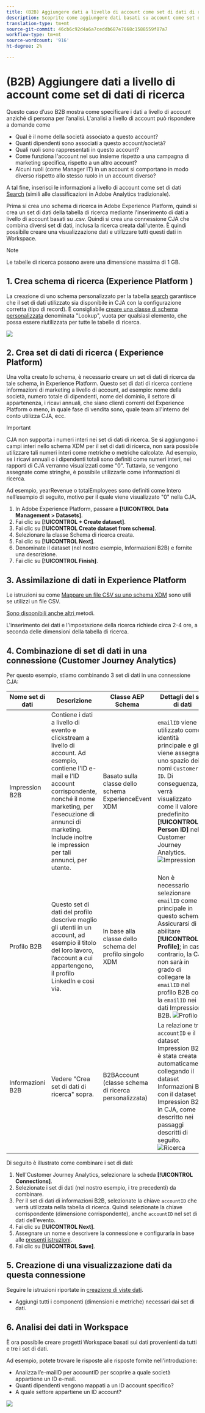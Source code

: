 ```yaml
---
title: (B2B) Aggiungere dati a livello di account come set di dati di ricerca
description: Scoprite come aggiungere dati basati su account come set di dati di ricerca a CJA
translation-type: tm+mt
source-git-commit: 46cb6c92d4a6a7ceddb687e7668c1588559f87a7
workflow-type: tm+mt
source-wordcount: '916'
ht-degree: 2%

---
```



# (B2B) Aggiungere dati a livello di account come set di dati di ricerca

Questo caso d’uso B2B mostra come specificare i dati a livello di account anziché di persona per l’analisi. L&#39;analisi a livello di account può rispondere a domande come

* Qual è il nome della società associato a questo account?
* Quanti dipendenti sono associati a questo account/società?
* Quali ruoli sono rappresentati in questo account?
* Come funziona l&#39;account nel suo insieme rispetto a una campagna di marketing specifica, rispetto a un altro account?
* Alcuni ruoli (come Manager IT) in un account si comportano in modo diverso rispetto allo stesso ruolo in un account diverso?

A tal fine, inserisci le informazioni a livello di account come set di dati [Search](/help/getting-started/cja-glossary.md) (simili alle classificazioni in Adobe Analytics  tradizionale).

Prima si crea uno schema di ricerca in Adobe Experience Platform, quindi si crea un set di dati della tabella di ricerca mediante l&#39;inserimento di dati a livello di account basati su .csv. Quindi si crea una connessione CJA che combina diversi set di dati, inclusa la ricerca creata dall&#39;utente. È quindi possibile creare una visualizzazione dati e utilizzare tutti questi dati in Workspace.

>[!NOTE]
>
>Le tabelle di ricerca possono avere una dimensione massima di 1 GB.

## 1. Crea schema di ricerca (Experience Platform )

La creazione di uno schema personalizzato per la tabella [search](/help/getting-started/cja-glossary.md) garantisce che il set di dati utilizzato sia disponibile in CJA con la configurazione corretta (tipo di record). È consigliabile [creare una classe di schema personalizzata](https://docs.adobe.com/content/help/en/experience-platform/xdm/tutorials/create-schema-ui.html#create-new-class) denominata &quot;Lookup&quot;, vuota per qualsiasi elemento, che possa essere riutilizzata per tutte le tabelle di ricerca.

![](assets/create-new-class.png)

## 2. Crea set di dati di ricerca ( Experience Platform)

Una volta creato lo schema, è necessario creare un set di dati di ricerca da tale schema, in  Experience Platform. Questo set di dati di ricerca contiene informazioni di marketing a livello di account, ad esempio: nome della società, numero totale di dipendenti, nome del dominio, il settore di appartenenza, i ricavi annuali, che siano clienti correnti del Experience Platform  o meno, in quale fase di vendita sono, quale team all&#39;interno del conto utilizza CJA, ecc.

>[!IMPORTANT]
>
>CJA non supporta i numeri interi nei set di dati di ricerca. Se si aggiungono i campi interi nello schema XDM per il set di dati di ricerca, non sarà possibile utilizzare tali numeri interi come metriche o metriche calcolate. Ad esempio, se i ricavi annuali o i dipendenti totali sono definiti come numeri interi, nei rapporti di CJA verranno visualizzati come &quot;0&quot;. Tuttavia, se vengono assegnate come stringhe, è possibile utilizzarle come informazioni di ricerca.

Ad esempio, yearRevenue o totalEmployees sono definiti come Intero nell’esempio di seguito, motivo per il quale viene visualizzato &quot;0&quot; nella CJA.

1. In Adobe Experience Platform, passare a **[!UICONTROL Data Management > Datasets]**.
1. Fai clic su **[!UICONTROL + Create dataset]**.
1. Fai clic su **[!UICONTROL Create dataset from schema]**.
1. Selezionare la classe Schema di ricerca creata.
1. Fai clic su **[!UICONTROL Next]**.
1. Denominate il dataset (nel nostro esempio, Informazioni B2B) e fornite una descrizione.
1. Fai clic su **[!UICONTROL Finish]**.

## 3. Assimilazione di dati in  Experience Platform

Le istruzioni su come [Mappare un file CSV su uno schema XDM](https://docs.adobe.com/content/help/en/experience-platform/ingestion/tutorials/map-a-csv-file.html) sono utili se utilizzi un file CSV.

[Sono disponibili anche altri ](https://docs.adobe.com/content/help/en/experience-platform/ingestion/home.html) metodi.

L&#39;inserimento dei dati e l&#39;impostazione della ricerca richiede circa 2-4 ore, a seconda delle dimensioni della tabella di ricerca.

## 4. Combinazione di set di dati in una connessione (Customer Journey Analytics)

Per questo esempio, stiamo combinando 3 set di dati in una connessione CJA:

| Nome set di dati | Descrizione | Classe AEP Schema | Dettagli del set di dati |
|---|---|---|---|
| Impression B2B | Contiene i dati a livello di evento e clickstream a livello di account. Ad esempio, contiene l&#39;ID e-mail e l&#39;ID account corrispondente, nonché il nome marketing, per l&#39;esecuzione di annunci di marketing. Include inoltre le impression per tali annunci, per utente. | Basato sulla classe dello schema ExperienceEvent XDM | `emailID` viene utilizzato come identità principale e gli viene assegnato uno spazio dei nomi `Customer ID`. Di conseguenza, verrà visualizzato come il valore predefinito **[!UICONTROL Person ID]** nel Customer Journey Analytics. ![Impression](assets/impressions-mixins.png) |
| Profilo B2B | Questo set di dati del profilo descrive meglio gli utenti in un account, ad esempio il titolo del loro lavoro, l’account a cui appartengono, il profilo LinkedIn e così via. | In base alla classe dello schema del profilo singolo XDM | Non è necessario selezionare `emailID` come ID principale in questo schema. Assicurarsi di abilitare **[!UICONTROL Profile]**; in caso contrario, la CJA non sarà in grado di collegare la `emailID` nel profilo B2B con la `emailID` nei dati Impression B2B. ![Profilo](assets/profile-mixins.png) |
| Informazioni B2B | Vedere &quot;Crea set di dati di ricerca&quot; sopra. | B2BAccount (classe schema di ricerca personalizzata) | La relazione tra `accountID` e il dataset Impression B2B è stata creata automaticamente collegando il dataset Informazioni B2B con il dataset Impression B2B in CJA, come descritto nei passaggi descritti di seguito. ![Ricerca](assets/lookup-mixins.png) |

Di seguito è illustrato come combinare i set di dati:

1. Nell&#39;Customer Journey Analytics, selezionare la scheda **[!UICONTROL Connections]**.
1. Selezionate i set di dati (nel nostro esempio, i tre precedenti) da combinare.
1. Per il set di dati di informazioni B2B, selezionate la chiave `accountID` che verrà utilizzata nella tabella di ricerca. Quindi selezionate la chiave corrispondente (dimensione corrispondente), anche `accountID` nel set di dati dell&#39;evento.
1. Fai clic su **[!UICONTROL Next]**.
1. Assegnare un nome e descrivere la connessione e configurarla in base alle [presenti istruzioni](/help/connections/create-connection.md).
1. Fai clic su **[!UICONTROL Save]**.

## 5. Creazione di una visualizzazione dati da questa connessione

Seguire le istruzioni riportate in [creazione di viste dati](/help/data-views/create-dataview.md).

* Aggiungi tutti i componenti (dimensioni e metriche) necessari dai set di dati.

## 6. Analisi dei dati in Workspace

È ora possibile creare progetti Workspace basati sui dati provenienti da tutti e tre i set di dati.

Ad esempio, potete trovare le risposte alle risposte fornite nell&#39;introduzione:

* Analizza l’e-mailID per accountID per scoprire a quale società appartiene un ID e-mail.
* Quanti dipendenti vengono mappati a un ID account specifico?
* A quale settore appartiene un ID account?

![](assets/project-lookup.png)
